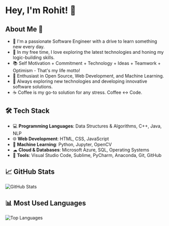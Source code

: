 # Hey, I'm Rohit! 👋

## About Me 🚀
- 🔭 I'm a passionate Software Engineer with a drive to learn something new every day.
- 📎 In my free time, I love exploring the latest technologies and honing my logic-building skills.
- 📚 Self Motivation + Commitment + Technology + Ideas + Teamwork + Optimism - That's my life motto!
- 🌱 Enthusiast in Open Source, Web Development, and Machine Learning.
- 🤔 Always exploring new technologies and developing innovative software solutions.
- ☕ Coffee is my go-to solution for any stress. Coffee ↔ Code.

## 🛠 Tech Stack
- 💻 **Programming Languages**: Data Structures & Algorithms, C++, Java, NLP
- 🌐 **Web Development**: HTML, CSS, JavaScript
- 🐍 **Machine Learning**: Python, Jupyter, OpenCV
- ☁ **Cloud & Databases**: Microsoft Azure, SQL, Operating Systems
- 🔧 **Tools**: Visual Studio Code, Sublime, PyCharm, Anaconda, Git, GitHub

## 📈 GitHub Stats
![GitHub Stats](https://github-readme-stats.vercel.app/api?username=RohitRDa&show_icons=true&theme=radical)

## 📊 Most Used Languages
![Top Languages](https://github-readme-stats.vercel.app/api/top-langs/?username=RohitRDa&layout=compact&theme=radical)
